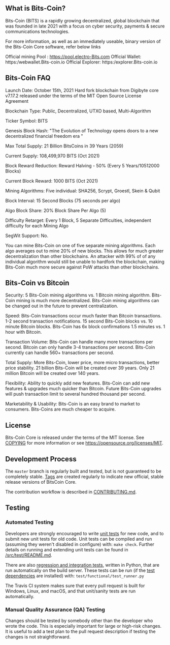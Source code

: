 What is Bits-Coin?
----------------

Bits-Coin (BITS) is a rapidly growing decentralized, global blockchain that was founded in late 2021 with a focus on cyber security, payments & secure communications technologies.

For more information, as well as an immediately useable, binary version of the Bits-Coin Core software, refer below links

Official mining Pool : https://pool.electro-Bits.com
Official Wallet:  https:/webwallet.Bits-coin.io
Official Explorer:  https:/explorer.Bits-coin.io



Bits-Coin FAQ
-------------
Launch Date: October 15th, 2021 Hard fork blockchain from Digibyte core v7.17.2 released under the terms of the MIT Open Source License Agreement

Blockchain Type: Public, Decentralized, UTXO based, Multi-Algorithm

Ticker Symbol: BITS

Genesis Block Hash: "The Evolution of Technology opens doors to a new decentralized financial freedom era "

Max Total Supply: 21 Billion BitsCoins in 39 Years (2059)

Current Supply: 108,499,970 BITS (Oct 2021)

Block Reward Reduction: Reward Halving - 50% (Every 5 Years/10512000 Blocks)

Current Block Reward: 1000 BITS (Oct 2021)

Mining Algorithms: Five individual: SHA256, Scrypt, Groestl, Skein & Qubit

Block Interval: 15 Second Blocks (75 seconds per algo)

Algo Block Share: 20% Block Share Per Algo (5)

Difficulty Retarget: Every 1 Block, 5 Separate Difficulties, independent difficulty for each Mining Algo

SegWit Support: No. 





You can mine Bits-Coin on one of five separate mining algorithms. Each algo averages out to mine 20% of new blocks. This allows for much greater decentralization than other blockchains. An attacker with 99% of of any individual algorithm would still be unable to hardfork the blockchain, making Bits-Coin much more secure against PoW attacks than other blockchains.


Bits-Coin vs Bitcoin
-------------------

Security: 5 Bits-Coin mining algorithms vs. 1 Bitcoin mining algorithm.
Bits-Coin mining is much more decentralized.
Bits-Coin mining algorithms can be changed out in the future to prevent centralization.

Speed: Bits-Coin transactions occur much faster than Bitcoin transactions.
1-2 second transaction notifications.
15 second Bits-Coin blocks vs. 10 minute Bitcoin blocks.
Bits-Coin has 6x block confirmations 1.5 minutes vs. 1 hour with Bitcoin.

Transaction Volume: Bits-Coin can handle many more transactions per second.
Bitcoin can only handle 3-4 transactions per second.
Bits-Coin currently can handle 560+ transactions per second.


Total Supply: More Bits-Coin, lower price, more micro transactions, better price stability.
21 billion Bits-Coin will be created over 39 years.
Only 21 million Bitcoin will be created over 140 years.


Flexibility: Ability to quickly add new features.
Bits-Coin can add new features & upgrades much quicker than Bitcoin.
Future Bits-Coin upgrades will push transaction limit to several hundred thousand per second.

Marketability & Usability: Bits-Coin is an easy brand to market to consumers.
Bits-Coins are much cheaper to acquire.

License
-------

Bits-Coin Core is released under the terms of the MIT license. See [COPYING](COPYING) for more
information or see https://opensource.org/licenses/MIT.

Development Process
-------------------

The `master` branch is regularly built and tested, but is not guaranteed to be
completely stable. [Tags](https://github.com/Bits-Coin/bits-coin/) are created
regularly to indicate new official, stable release versions of BitsCoin Core.

The contribution workflow is described in [CONTRIBUTING.md](CONTRIBUTING.md).

Testing
-------

### Automated Testing

Developers are strongly encouraged to write [unit tests](src/test/README.md) for new code, and to
submit new unit tests for old code. Unit tests can be compiled and run
(assuming they weren't disabled in configure) with: `make check`. Further details on running
and extending unit tests can be found in [/src/test/README.md](/src/test/README.md).

There are also [regression and integration tests](/test), written
in Python, that are run automatically on the build server.
These tests can be run (if the [test dependencies](/test) are installed) with: `test/functional/test_runner.py`

The Travis CI system makes sure that every pull request is built for Windows, Linux, and macOS, and that unit/sanity tests are run automatically.

### Manual Quality Assurance (QA) Testing

Changes should be tested by somebody other than the developer who wrote the
code. This is especially important for large or high-risk changes. It is useful
to add a test plan to the pull request description if testing the changes is
not straightforward.

